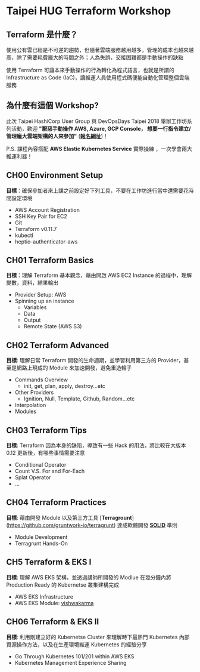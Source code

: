 # Taipei HUG Terraform Workshop

## Terraform 是什麼？
使用公有雲已經是不可逆的趨勢，但隨著雲端服務越用越多，管理的成本也越來越高，除了需要耗費龐大的時間之外；人為失誤，交接困難都是手動操作的缺點

使用 Terraform 可讓本來手動操作的行為轉化為程式語言，也就是所謂的 Infrastructure as Code (IaC)，讓維運人員使用程式碼便能自動化管理整個雲端服務

## 為什麼有這個 Workshop?
此次 Taipei HashiCorp User Group 與 DevOpsDays Taipei 2018 舉辦工作坊系列活動，歡迎 **"厭惡手動操作 AWS, Azure, GCP Console， 想要一行指令建立/管理龐大雲端架構的人來參加"** ([**報名網址**](https://devopsdays.tw/workshop.html#workshop0915))！

P.S. 課程內容搭配 **AWS Elastic Kubernetes Service** 實際操練 ，一次學會兩大維運利器！


## CH00 Environment Setup
**目標**：確保參加者來上課之前設定好下列工具，不要在工作坊進行當中還需要花時間設定環境

- AWS Account Registration
- SSH Key Pair for EC2
- Git
- Terraform v0.11.7
- kubectl
- heptio-authenticator-aws

## CH01 Terraform Basics
**目標**：理解 Terraform 基本觀念，藉由開啟 AWS EC2 Instance 的過程中，理解變數，資料，結果輸出

- Provider Setup: AWS
- Spinning up an instance 
	- Variables 
	- Data
	- Output
	- Remote State (AWS S3)

## CH02 Terraform Advanced
**目標**: 理解日常 Terraform 開發的生命週期，並學習利用第三方的 Provider，甚至是網路上現成的 Module 來加速開發，避免重造輪子

- Commands Overview
	- init, get, plan, apply, destroy...etc
- Other Providers
	- Ignition, Null, Template, Github, Random...etc
- Interpolation
- Modules

## CH03 Terraform Tips
**目標**: Terraform 因為本身的缺陷，導致有一些 Hack 的用法，將比較在大版本 0.12 更新後，有哪些事情需要注意

- Conditional Operator
- Count V.S. For and For-Each
- Splat Operator
- ...

## CH04 Terraform Practices
**目標**: 藉由開發 Module 以及第三方工具 [**Terragrount**]
(https://github.com/gruntwork-io/terragrunt) 達成軟體開發 [**SOLID**](https://en.wikipedia.org/wiki/SOLID) 準則

- Module Development
- Terragrunt Hands-On

## CH5 Terraform & EKS I
**目標**: 理解 AWS EKS 架構，並透過講師所開發的 Modlue 在幾分鐘內將 Production Ready 的 Kubernetse 叢集建構完成

- AWS EKS Infrastructure
- AWS EKS Module: [vishwakarma](https://github.com/getamis/vishwakarma)

## CH06 Terraform & EKS II
**目標**: 利用剛建立好的 Kubernetse Cluster 來理解時下最熱門 Kubernetes 內部資源操作方法，以及在生產環境維運 Kubernetes 的經驗分享

- Go Through Kubernetes 101/201 within AWS EKS
- Kubernetes Management Experience Sharing

